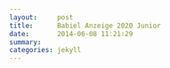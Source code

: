 ```yaml
---
layout:     post
title:      Babiel Anzeige 2020 Junior
date:       2014-06-08 11:21:29
summary:    
categories: jekyll
---
```


<object data="{{ site.url }}/Digitales-Brett-Viewer/Babiel_Anzeige_2020_Junior_PM_rgb.pdf" width="1000" height="1000" type='application/pdf'></object>
